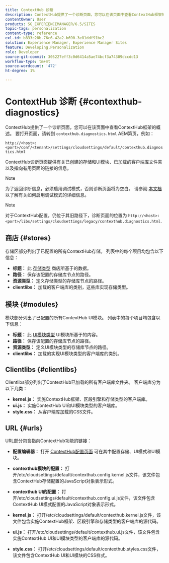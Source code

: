 ```yaml
---
title: ContextHub 诊断
description: ContextHub提供了一个诊断页面，您可以在该页面中查看ContextHub框架的概述
contentOwner: User
products: SG_EXPERIENCEMANAGER/6.5/SITES
topic-tags: personalization
content-type: reference
exl-id: b833c28b-76c6-42a2-b690-3e81ddf91bc2
solution: Experience Manager, Experience Manager Sites
feature: Developing,Personalization
role: Developer
source-git-commit: 305227eff3c0d6414a5ae74bcf3a74309dccdd13
workflow-type: tm+mt
source-wordcount: '472'
ht-degree: 1%

---
```


# ContextHub 诊断 {#contexthub-diagnostics}

ContextHub提供了一个诊断页面，您可以在该页面中查看ContextHub框架的概述。 要打开页面，请转到 `contexthub.diagnostics.html` AEM第页，例如：

`http://<host>:<port>/conf/<tenant>/settings/cloudsettings/default/contexthub.diagnostics.html`

ContextHub诊断页面提供有关已创建的存储和UI模块、已加载的客户端库文件夹以及指向有用页面的链接的信息。

>[!NOTE]
>
>为了返回诊断信息，必须启用调试模式，否则诊断页面将为空白。 请参阅 [本文档](ch-configuring.md#debugging-contexthub) 以了解有关如何启用调试模式的详细信息。

>[!NOTE]
>
>对于ContextHub配置，仍位于其旧路径下，诊断页面的位置为 `http://<host>:<port>/libs/settings/cloudsettings/legacy/contexthub.diagnostics.html`.

## 商店 {#stores}

存储区部分列出了已配置的所有ContextHub存储。 列表中的每个项目均包含以下信息：

* **标题：** 此 [存储类型](/help/sites-developing/ch-samplestores.md) 商店所基于的数据。
* **路径：** 保存该配置的存储库节点的路径。
* **资源类型：** 定义存储类型的存储库节点的路径。
* **clientlibs：** 加载的客户端库的类别，这些库实现存储类型。

## 模块 {#modules}

模块部分列出了已配置的所有ContextHub UI模块。 列表中的每个项目均包含以下信息：

* **标题：** 此 [UI模块类型](/help/sites-developing/ch-samplemodules.md) UI模块所基于的内容。
* **路径：** 保存该配置的存储库节点的路径。
* **资源类型：** 定义UI模块类型的存储库节点的路径。
* **clientlibs：** 加载的实现UI模块类型的客户端库的类别。

## Clientlibs {#clientlibs}

Clientlibs部分列出了ContextHub已加载的所有客户端库文件夹。 客户端库分为以下几类：

* **kernel.js：** 实施ContextHub框架、区段引擎和存储类型的客户端库。
* **ui.js：** 实施ContextHub UI和UI模块类型的客户端库。
* **style.css：** 从客户端库加载的CSS文件。

## URL {#urls}

URL部分包含指向ContextHub功能的链接：

* **配置编辑器：** 打开 [ContextHub配置页面](ch-configuring.md) 可在其中配置存储、UI模式和UI模块。

* **contexthub模块的配置：** 打开/etc/cloudsettings/default/contexthub.config.kernel.js文件，该文件包含ContextHub存储配置的JavaScript对象表示形式。
* **contexthub UI的配置：** 打开/etc/cloudsettings/default/contexthub.config.ui.js文件，该文件包含ContextHub UI模式配置的JavaScript对象表示形式。
* **kernel.js：** 打开/etc/cloudsettings/default/contexthub.kernel.js文件，该文件包含实施ContextHub框架、区段引擎和存储类型的客户端库的源代码。
* **ui.js：** 打开/etc/cloudsettings/default/contexthub.ui.js文件，该文件包含实施ContextHub UI和UI模块类型的客户端库的源代码。
* **style.css：** 打开/etc/cloudsettings/default/contexthub.styles.css文件，该文件包含ContextHub UI和UI模块的CSS样式。
